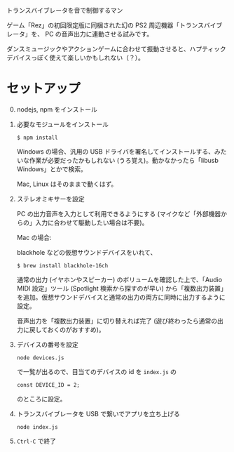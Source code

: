 トランスバイブレータを音で制御するマン

ゲーム「Rez」の初回限定版に同梱された幻の PS2 周辺機器「トランスバイブレータ」を、 PC の音声出力に連動させる試みです。

ダンスミュージックやアクションゲームに合わせて振動させると、ハプティックデバイスっぽく使えて楽しいかもしれない（？）。

# セットアップ

0. nodejs, npm をインストール

1. 必要なモジュールをインストール

   ```
   $ npm install
   ```

   Windows の場合、汎用の USB ドライバを署名してインストールする、みたいな作業が必要だったかもしれない (うろ覚え)。動かなかったら「libusb Windows」とかで検索。

   Mac, Linux はそのままで動くはず。

2. ステレオミキサーを設定

   PC の出力音声を入力として利用できるようにする (マイクなど「外部機器からの」入力に合わせて駆動したい場合は不要)。

   Mac の場合:

   blackhole などの仮想サウンドデバイスをいれて、

   ```
   $ brew install blackhole-16ch
   ```

   通常の出力 (イヤホンやスピーカー) のボリュームを確認した上で、「Audio MIDI 設定」ツール (Spotlight 検索から探すのが早い) から「複数出力装置」を追加。仮想サウンドデバイスと通常の出力の両方に同時に出力するように設定。

   音声出力を「複数出力装置」に切り替えれば完了 (遊び終わったら通常の出力に戻しておくのがおすすめ)。

3. デバイスの番号を設定

   ```
   node devices.js
   ```

   で一覧が出るので、目当てのデバイスの id を `index.js` の

   ```
   const DEVICE_ID = 2;
   ```

   のところに設定。

3. トランスバイブレータを USB で繋いでアプリを立ち上げる

   ```
   node index.js
   ```

5. `Ctrl-C` で終了
